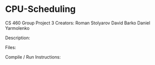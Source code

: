# CPU-Scheduling
CS 460 Group Project 3
Creators:
  Roman Stolyarov
  David Barko
  Daniel Yarmolenko
  
Description:

Files:

Compile / Run Instructions:
